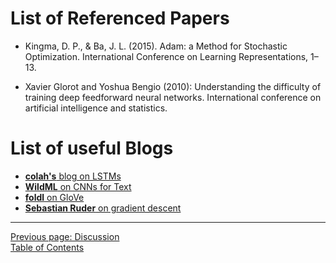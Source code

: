 List of Referenced Papers
=========================

* Kingma, D. P., & Ba, J. L. (2015). Adam: a Method for Stochastic Optimization. International Conference on Learning Representations, 1–13.

* Xavier Glorot and Yoshua Bengio (2010): Understanding the difficulty
of training deep feedforward neural networks.
International conference on artificial intelligence and statistics.


List of useful Blogs
====================

* [__colah's__ blog on LSTMs](http://colah.github.io/posts/2015-08-Understanding-LSTMs/)
* [__WildML__ on CNNs for Text](http://www.wildml.com/2015/12/implementing-a-cnn-for-text-classification-in-tensorflow/)
* [__foldl__ on GloVe](http://www.foldl.me/2014/glove-python/)
* [__Sebastian Ruder__ on gradient descent](http://sebastianruder.com/optimizing-gradient-descent/index.html)

****

[Previous page: Discussion](/docs/discussion)\
[Table of Contents](/docs/intro)
